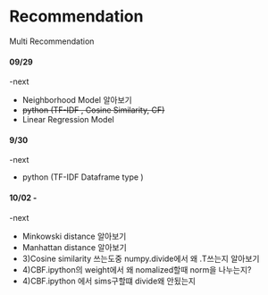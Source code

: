 # Recommendation
Multi Recommendation 

#### 09/29  <br>
-next        <br>
* Neighborhood Model 알아보기 <br>
* <s>python (TF-IDF , Cosine Similarity, CF)</s> <br>
* Linear Regression Model <br>


 

#### 9/30 
-next        <br>
* python (TF-IDF Dataframe type ) <br>

#### 10/02 - 
-next
* Minkowski distance 알아보기
* Manhattan distance 알아보기
* 3)Cosine similarity 쓰는도중 numpy.divide에서 왜 .T쓰는지 알아보기 
* 4)CBF.ipython의 weight에서 왜 nomalized할때 norm을 나누는지?
* 4)CBF.ipython 에서 sims구할떄 divide왜 안됬는지 

